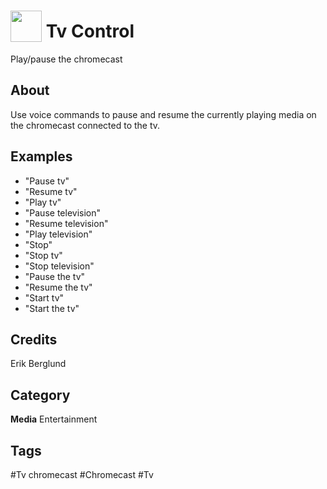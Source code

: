 # <img src="https://raw.githack.com/FortAwesome/Font-Awesome/master/svgs/solid/tv.svg" card_color="#22A7F0" width="50" height="50" style="vertical-align:bottom"/> Tv Control
Play/pause the chromecast

## About
Use voice commands to pause and resume the currently playing media on the chromecast connected to the tv.

## Examples
* "Pause tv"
* "Resume tv"
* "Play tv"
* "Pause television"
* "Resume television"
* "Play television"
* "Stop"
* "Stop tv"
* "Stop television"
* "Pause the tv"
* "Resume the tv"
* "Start tv"
* "Start the tv"

## Credits
Erik Berglund

## Category
**Media**
Entertainment

## Tags
#Tv chromecast
#Chromecast
#Tv


